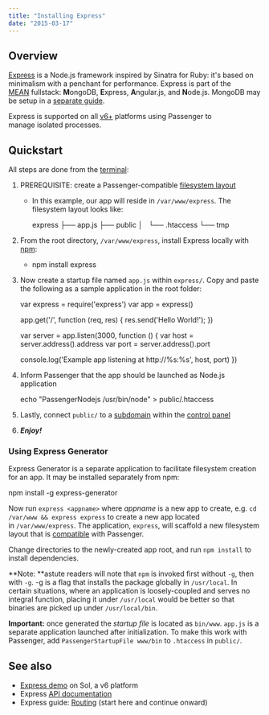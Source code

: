 ```yaml
---
title: "Installing Express"
date: "2015-03-17"
---
```


## Overview

[Express](http://expressjs.com/) is a Node.js framework inspired by Sinatra for Ruby: it's based on minimalism with a penchant for performance. Express is part of the [MEAN](http://mean.io) fullstack: **M**ongoDB, **E**xpress, **A**ngular.js, and **N**ode.js. MongoDB may be setup in a [separate guide](https://kb.apiscp.com/guides/running-mongodb/ "Running MongoDB").

Express is supported on all [v6+](https://kb.apiscp.com/platform/determining-platform-version/ "Determining platform version") platforms using Passenger to manage isolated processes.

## Quickstart

All steps are done from the [terminal](https://kb.apiscp.com/terminal/accessing-terminal/ "Accessing terminal"):

1. PREREQUISITE: create a Passenger-compatible [filesystem layout](https://kb.apiscp.com/cgi-passenger/passenger-application-layout/ "Passenger application layout")
    - In this example, our app will reside in `/var/www/express`. The filesystem layout looks like:
        
        express
        ├── app.js
        ├── public
        │   └── .htaccess
        └── tmp
        
2. From the root directory, `/var/www/express`, install Express locally with [npm](https://kb.apiscp.com/guides/running-node-js/#npm "Running Node.js"):
    - npm install express
        
3. Now create a startup file named `app.js` within `express/`. Copy and paste the following as a sample application in the root folder:
    
    var express = require('express')
    var app = express()
    
    app.get('/', function (req, res) {
     res.send('Hello World!');
    })
    
    var server = app.listen(3000, function () {
     var host = server.address().address
     var port = server.address().port
    
     console.log('Example app listening at http://%s:%s', host, port)
    })
    
4. Inform Passenger that the app should be launched as Node.js application
    
    echo "PassengerNodejs /usr/bin/node" > public/.htaccess
    
5. Lastly, connect `public/` to a [subdomain](https://kb.apiscp.com/web-content/creating-subdomain/ "Creating a subdomain") within the [control panel](https://kb.apiscp.com/control-panel/logging-into-the-control-panel/ "Logging into the control panel")
6. _**Enjoy!**_

### Using Express Generator

Express Generator is a separate application to facilitate filesystem creation for an app. It may be installed separately from npm:

npm install -g express-generator

Now run `express <appname>` where _appname_ is a new app to create, e.g. `cd /var/www && express express` to create a new app located in `/var/www/express`. The application, `express`, will scaffold a new filesystem layout that is [compatible](https://kb.apiscp.com/cgi-passenger/passenger-application-layout/ "Passenger application layout") with Passenger.

Change directories to the newly-created app root, and run `npm install` to install dependencies.

**Note: **astute readers will note that `npm` is invoked first without `-g`, then with `-g`. -g is a flag that installs the package globally in `/usr/local`. In certain situations, where an application is loosely-coupled and serves no integral function, placing it under `/usr/local` would be better so that binaries are picked up under `/usr/local/bin`.

**Important:** once generated the _startup file_ is located as `bin/www`. `app.js` is a separate application launched after initialization. To make this work with Passenger, add `PassengerStartupFile www/bin` to `.htaccess` in `public/`.

## See also

- [Express demo](http://express.sandbox.apiscp.com/) on Sol, a v6 platform
- Express [API documentation](http://expressjs.com/api.html)
- Express guide: [Routing](http://expressjs.com/guide/routing.html) (start here and continue onward)

